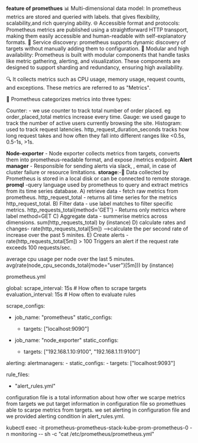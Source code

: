 **feature of promethues**
📊 Multi-dimensional data model: In prometheus metrics are stored and queried with labels. that gives flexibility, scalability,and rich querying ability.
🌐 Accessible format and protocols: Prometheus metrics are published using a straightforward HTTP transport, making them easily accessible and human-readable with self-explanatory formats.
🔎 Service discovery: prometheus supports dynamic discovery of targets without manually adding them to configuration.
🔌 Modular and high availability: Prometheus is built with modular components that handle tasks like metric gathering, alerting, and visualization. These components are designed to support sharding and redundancy, ensuring high availability.


🔍 It collects metrics such as CPU usage, memory usage, request counts, and exceptions. These metrics are referred to as "Metrics".

🎯 Prometheus categorizes metrics into three types:

Counter: - we use counter to track total number of order placed. eg order_placed_total metrics increase every time.
Gauge: we used gauge to track the number of active users currently browsing the site. 
Histogram: used to track request latencies.  http_request_duration_seconds tracks how long request takes and how often they fall into different ranges like <0.5s, 0.5-1s, >1s.

**Node-exporter** - Node exporter collects metrics from targets, converts them into prometheus-readable format, and expose /metrics endpoint.
**Alert manager** - Responsible for sending alerts via slack, , email, in case of cluster failure or resource limitations.
**storage**:-💾 Data collected by Prometheus is stored in a local disk or can be connected to remote storage.
**promql** -query language used by prometheus to query and extract metrics from its time series database.
          A) retrieve data - fetch raw metrics from prometheus.
              http_request_total - returns all time series for the metrics http_request_total.
           B) Filter data - use label matches to filter specific metrics.
              http_requests_total{method='GET'} - Returns only metrics where label method=GET
           C) Aggregate data - summerise metrics across dimensions.
              sum(http_requests_total) by (instance)
           D) calculate rates and changes-
              rate(http_requests_total[5m]) -->calculate the per second rate of increase over the past 5 minites.
           E) Create alerts - 
              rate(http_requests_total[5m]) > 100
              Triggers an alert if the request rate exceeds 100 requests/sec.

average cpu usage per node over the last 5 minutes.
avg(rate(node_cpu_seconds_total{mode="user"}[5m])) by (instance)


prometheus.yml

global:
  scrape_interval: 15s   # How often to scrape targets
  evaluation_interval: 15s  # How often to evaluate rules

scrape_configs:
  - job_name: "prometheus"
    static_configs:
      - targets: ["localhost:9090"]

  - job_name: "node_exporter"
    static_configs:
      - targets: ["192.168.1.10:9100", "192.168.1.11:9100"]

alerting:
  alertmanagers:
    - static_configs:
        - targets: ["localhost:9093"]

rule_files:
  - "alert_rules.yml"


configuration file is a total information about how ofter we scarpe metrics from targets
we put target information in configuration file so promethues able to scarpe metrics from targets.
we set alerting in configuration file and we provided alerting condition in alert_rules.yml.

kubectl exec -it prometheus-prometheus-stack-kube-prom-prometheus-0 -n monitoring -- sh -c "cat /etc/prometheus/prometheus.yml"